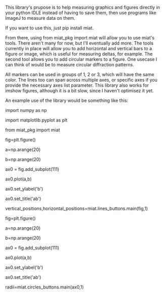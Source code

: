 This library's prupose is to help measuring graphics and figures directly in your python IDLE instead of having to save them, then use programs like ImageJ to measure data on them. 

If you want to use this, just pip install miat.

From there, using from miat_pkg import miat will allow you to use miat's tools. There aren't many for now, but I'll eventually add more. The tools currently in place will allow you to add horizontal and vertical bars to a figure or image, which is useful for measuring deltas, for example. The second tool allows you to add circular markers to a figure. One usecase I can think of would be to measure circular diffraction patterns.

All markers can be used in groups of 1, 2 or 3, which will have the same color. The lines too can span across multiple axes, or specific axes if you provide the necessary axes list parameter. This library also works for imshow figures, although it is a bit slow, since I haven't optimisez it yet.


An example use of the library would be something like this:

import numpy as np

import matplotlib.pyplot as plt

from miat_pkg import miat



fig=plt.figure()

a=np.arange(20)

b=np.arange(20)

ax0 = fig.add_subplot(111)

ax0.plot(a,b)

ax0.set_ylabel('b')

ax0.set_title('ab')


vertical_positions,horizontal_positions=miat.lines_buttons.main(fig,1)




fig=plt.figure()

a=np.arange(20)

b=np.arange(20)

ax0 = fig.add_subplot(111)

ax0.plot(a,b)

ax0.set_ylabel('b')

ax0.set_title('ab')


radii=miat.circles_buttons.main(ax0,1)
